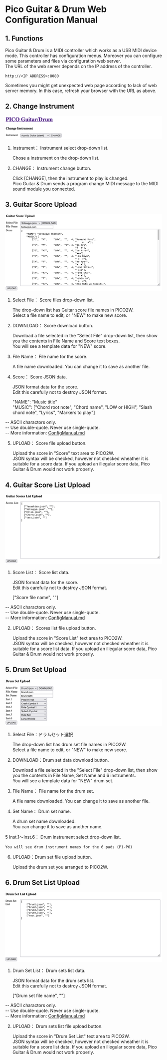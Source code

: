 # Pico Guitar & Drum Web Configuration Manual

## 1. Functions
Pico Guitar & Drum is a MIDI controller which works as a USB MIDI device mode.  This controller has configuration menus.  Moreover you can configure some parameters and files via configuration web server.  
The URL of the web server depends on the IP address of the controller.

	http://<IP ADDRESS>:8080  
	
Sometimes you might get unexpected web page according to lack of web server memory.  In this case, refresh your browser with the URL as above.  

## 2. Change Instrument
![picogd_labels](https://github.com/ohira-s/PicoGuitarDrum2Web/blob/master/Docs/web_instrument.png)  
1) Instrument： Instrument select drop-down list.  

	Chose a instrument on the drop-down list.  
	
2) CHANGE： Instrument change button.  

	Click [CHANGE], then the instrument to play is changed.  
	Pico Guitar & Drum sends a program change MIDI message to the MIDI sound module you connected.  

## 3. Guitar Score Upload
![picogd_labels](https://github.com/ohira-s/PicoGuitarDrum2Web/blob/master/Docs/web_music.png)  
1) Select File： Score files drop-down list.  

	The drop-down list has Guitar score file names in PICO2W.  
	Select a file name to edit, or "NEW" to make new score.  

2) DOWNLOAD： Score download button.  

	Download a file selected in the "Select File" drop-down list, then show you the contents in File Name and Score text boxes.  
	You will see a template data for "NEW" score.  

3) File Name： File name for the score.  

	A file name downloaded.
	You can change it to save as another file.  

4) Score： Score JSON data.  

	JSON format data for the score.  
	Edit this carefully not to destroy JSON format.  

	"NAME": "Music title"  
	"MUSIC": ["Chord root note", "Chord name", "LOW or HIGH", "Slash chord note", "Lyrics", "Markers to play"]  
	
-- ASCII charactors only.  
-- Use double-quote.  Never use single-quote.  
-- More information: [ConfigManual.md](https://github.com/ohira-s/PicoGuitarDrum2Web/blob/master/Docs/ConfigManual.md)  

5) UPLOAD： Score file upload button.  

	Upload the score in "Score" text area to PICO2W.  
	JSON syntax will be checked, however not checked wheather it is suitable for a score data.  If you upload an illegular score data, Pico Guitar & Drum would not work properly.  

## 4. Guitar Score List Upload
![picogd_splash](https://github.com/ohira-s/PicoGuitarDrum2Web/blob/master/Docs/web_music_list.png)  
1) Score List： Score list data.    

	JSON format data for the score.  
	Edit this carefully not to destroy JSON format.  
	
	["Score file name", ""]
	
-- ASCII charactors only.  
-- Use double-quote.  Never use single-quote.  
-- More information: [ConfigManual.md](https://github.com/ohira-s/PicoGuitarDrum2Web/blob/master/Docs/ConfigManual.md)  

2) UPLOAD： Scores list file upload button.  

	Upload the score in "Score List" text area to PICO2W.  
	JSON syntax will be checked, however not checked wheather it is suitable for a score list data.  If you upload an illegular score data, Pico Guitar & Drum would not work properly.  

## 5. Drum Set Upload
![picogd_splash](https://github.com/ohira-s/PicoGuitarDrum2Web/blob/master/Docs/web_drumset.png)  
1) Select File：ドラムセット選択  

	The drop-down list has drum set file names in PICO2W.  
	Select a file name to edit, or "NEW" to make new score.  

2) DOWNLOAD：Drum set data download button.  

	Download a file selected in the "Select File" drop-down list, then show you the contents in File Name, Set Name and 6 instruments.  
	You will see a template data for "NEW" drum set.  

3) File Name： File name for the drum set.  

	A file name downloaded.
	You can change it to save as another file.  

4) Set Name： Drum set name.  

	A drum set name downloaded.  
	You can change it to save as another name.  

5 Inst.1〜Inst.6： Drum instrument select drop-down list.  

	You will see drum instrument names for the 6 pads (P1-P6)   

6) UPLOAD：Drum set file upload button.  

	Upload the drum set you arranged to PICO2W.  

## 6. Drum Set List Upload
![picogd_splash](https://github.com/ohira-s/PicoGuitarDrum2Web/blob/master/Docs/web_drumset_list.png)  
1) Drum Set List： Drum sets list data.  

	JSON format data for the drum sets list.  
	Edit this carefully not to destroy JSON format.  
	
	["Drum set file name", ""]
	
-- ASCII charactors only.  
-- Use double-quote.  Never use single-quote.  
-- More information: [ConfigManual.md](https://github.com/ohira-s/PicoGuitarDrum2Web/blob/master/Docs/ConfigManual.md)  

2) UPLOAD： Drum sets list file upload button.  

	Upload the score in "Drum Set List" text area to PICO2W.  
	JSON syntax will be checked, however not checked wheather it is suitable for a score list data.  If you upload an illegular score data, Pico Guitar & Drum would not work properly.  
